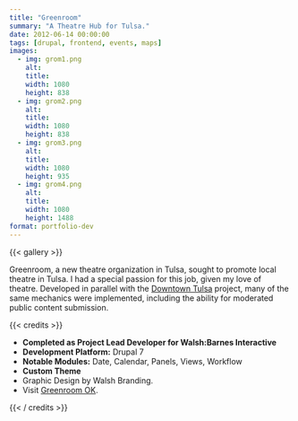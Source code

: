 ```yaml
---
title: "Greenroom"
summary: "A Theatre Hub for Tulsa."
date: 2012-06-14 00:00:00
tags: [drupal, frontend, events, maps]
images:
  - img: grom1.png
    alt:
    title:
    width: 1080
    height: 838
  - img: grom2.png
    alt:
    title:
    width: 1080
    height: 838
  - img: grom3.png
    alt:
    title:
    width: 1080
    height: 935
  - img: grom4.png
    alt:
    title:
    width: 1080
    height: 1488
format: portfolio-dev
---
```


{{< gallery >}}

<p>Greenroom, a new theatre organization in Tulsa, sought to promote local theatre in Tulsa. I had a special passion for this job, given my love of theatre. Developed in parallel with the <a href="/project/downtown-coordinating-council">Downtown Tulsa</a> project, many of the same mechanics were implemented, including the ability for moderated public content submission.&nbsp;</p>

{{< credits >}}
<ul><li><strong>Completed as Project Lead Developer for Walsh:Barnes Interactive</strong></li><li><strong>Development Platform:</strong>&nbsp;Drupal 7</li><li><strong>Notable Modules:</strong>&nbsp;Date, Calendar, Panels, Views, Workflow</li><li><strong>Custom Theme</strong></li><li>Graphic Design by Walsh Branding.</li><li>Visit&nbsp;<a href="http://www.greenroomok.com/" target="_blank">Greenroom OK</a>.</li></ul>
{{< / credits >}}
